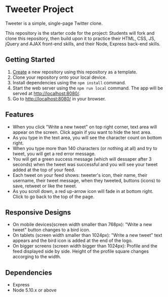 # Tweeter Project

Tweeter is a simple, single-page Twitter clone.

This repository is the starter code for the project: Students will fork and clone this repository, then build upon it to practice their HTML, CSS, JS, jQuery and AJAX front-end skills, and their Node, Express back-end skills.

## Getting Started

1. [Create](https://docs.github.com/en/repositories/creating-and-managing-repositories/creating-a-repository-from-a-template) a new repository using this repository as a template.
2. Clone your repository onto your local device.
3. Install dependencies using the `npm install` command.
3. Start the web server using the `npm run local` command. The app will be served at <http://localhost:8080/>.
4. Go to <http://localhost:8080/> in your browser.

## Features

- When you click "Write a new tweet" on top right corner, text area will appear on the screen. Click again if you want to hide the text area.
- As you type in the text area, you will see the character count on bottom right.
- When you type more than 140 characters (or nothing at all) and try to tweet, you will get a red error message.
- You will get a green success message (which will dessaper after 3 seconds) when the tweet was successful and you will see your tweet added at the top of your feed.
- Each tweet on your feed shows: tweeter's icon, their name, their username, their tweet message, when they tweeted, buttons (icons) to save, retweet or like the tweet.
- As you scroll down, a red up-arrow icon will fade in at bottom right. Click to go back to the top of the page.

## Responsive Designs

- On mobile devices(screen width smaller than 768px): "Write a new tweet" button changes to a bird icon.
- On tablets (screen width smaller than 1024px): "Write a new tweet" text appears and the bird icon is added at the end of the logo.
- On bigger screens (screen width bigger than 1024px): Profile and the feed displayed side by side. Height of the profile square changes accorging to the width.

## Dependencies

- Express
- Node 5.10.x or above


